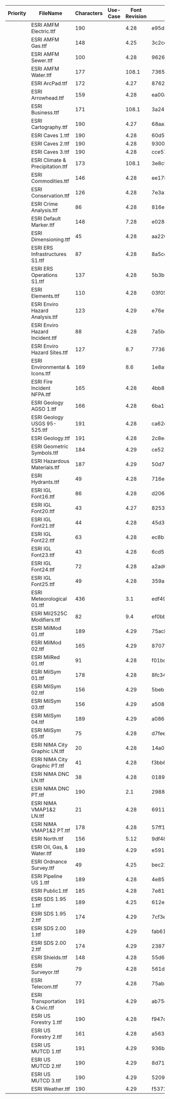 | Priority | FileName                         | Characters | Use-Case | Font Revision | SHA256                                                           |
| -------- | -------------------------------- | ---------- | -------- | ------------- | ---------------------------------------------------------------- |
|          | ESRI AMFM Electric.ttf           | 190        |          | 4.28          | e95d696c6531b9b3c0807bdbfa5d8f7df00b5a2a7af5b13cf338d2c4875bfa9a |
|          | ESRI AMFM Gas.ttf                | 148        |          | 4.25          | 3c2ce422392b4aadc2673e5e8e29b4cf33a28c74749f75ecdf180faaa1095779 |
|          | ESRI AMFM Sewer.ttf              | 100        |          | 4.28          | 9626adc1b9b1e39d561b0e8a00239fc1ac7220c50e073ea31156496b1b282651 |
|          | ESRI AMFM Water.ttf              | 177        |          | 108.1         | 73650d4d9060ebb68db9001a4695a21f1b49e73812390c3a19531d7a4efbbf77 |
|          | ESRI ArcPad.ttf                  | 172        |          | 4.27          | 876267a5d8395ab96c721949712879d8b215b32ca520985225a039752c4877f1 |
|          | ESRI Arrowhead.ttf               | 159        |          | 4.28          | ea00a3567afa9ab81fce4860b8f75eabe3c4c11854dfd12cb8868a20d366b104 |
|          | ESRI Business.ttf                | 171        |          | 108.1         | 3a244302f32920898b39854f18ba7fecfb6137fcc6fdb63c45c46c441befd0ce |
|          | ESRI Cartography.ttf             | 190        |          | 4.27          | 68aa3f610ff7e94301c520803195394efd481b830c523b7a8d795d48612a20e3 |
|          | ESRI Caves 1.ttf                 | 190        |          | 4.28          | 60d502683dac245f74b7d8030b75e762b66954d0a926292e3fb42a5b144d5e86 |
|          | ESRI Caves 2.ttf                 | 190        |          | 4.28          | 930044b41e87e5dc1b67fbb620ab07b4b7eebd701a4eba73b49ee8551f7bcc9f |
|          | ESRI Caves 3.ttf                 | 190        |          | 4.28          | cce5733feb19667b79bfb8c8ca6ee228c2d3c2272f312b24a2230c4aa301a7f5 |
|          | ESRI Climate & Precipitation.ttf | 173        |          | 108.1         | 3e8c9d53793f702108d9e3e26be02ed6de0723166a8b38352feb0d6083b5c84a |
|          | ESRI Commodities.ttf             | 146        |          | 4.28          | ee17bd2cc3da3aa1031084fb61ab39e6bb35f86ee1f24a25373db2a2823a123b |
|          | ESRI Conservation.ttf            | 126        |          | 4.28          | 7e3a2cabd1b3de7d5a3fbfbb975e5c9afac1ea9a2fdff047e22f54badff9782e |
|          | ESRI Crime Analysis.ttf          | 86         |          | 4.28          | 816e841c8c02a852ecc481afca0cdc7f617f8f2602e43d811887ec210241ae02 |
|          | ESRI Default Marker.ttf          | 148        |          | 7.28          | e028060b132b7ef377532b43898517f7b4da910c981466de529308867c21624c |
|          | ESRI Dimensioning.ttf            | 45         |          | 4.28          | aa22079d8c58adca753b522eacb13a24bde5066ffb3fcda617382aa174c3837c |
|          | ESRI ERS Infrastructures S1.ttf  | 87         |          | 4.28          | 8a5ce3a2f63650caa78811468a3b218c9e453c5b81d3d7cbe81f5bbdf3dfbbee |
|          | ESRI ERS Operations S1.ttf       | 137        |          | 4.28          | 5b3b5ce42c076c9f497edf9250da110cd188f72d6f03ff9d3aaf5e0f867eb061 |
|          | ESRI Elements.ttf                | 110        |          | 4.28          | 03f05715e895cc37317c425c10ff3b690734b8a591d22072cd29aca59fe89fb7 |
|          | ESRI Enviro Hazard Analysis.ttf  | 123        |          | 4.29          | e76e7b98ae4e9f8995f43b18fbef4570bef92a90cab38186a4416a4e74b76754 |
|          | ESRI Enviro Hazard Incident.ttf  | 88         |          | 4.28          | 7a5bd2195e02d6ddd9f5cdb3738aa9752dbacd8ec050ab721e01aa64ec8b9d0d |
|          | ESRI Enviro Hazard Sites.ttf     | 127        |          | 8.7           | 7736790571c32cadc01ead562a696bac2dadbcd23d0da50775b2db247b12661d |
|          | ESRI Environmental & Icons.ttf   | 169        |          | 8.6           | 1e8a5c005f47cc061af7d2bc3142b6f26ff82935bce94bc508459afe6143c68e |
|          | ESRI Fire Incident NFPA.ttf      | 165        |          | 4.28          | 4bb88664a64defb382b7e3733c2d22466a597e2da8dd78a55a6c3d5d1f8f0192 |
|          | ESRI Geology AGSO 1.ttf          | 166        |          | 4.28          | 6ba19e45143704cf7d34338338321debb3316d0957bfa6463cb2e0399958eb00 |
|          | ESRI Geology USGS 95-525.ttf     | 191        |          | 4.28          | ca62c227f3a351279dc952d2e569d9d43744a468ac2a13d20f911c0b6e126b2d |
|          | ESRI Geology.ttf                 | 191        |          | 4.28          | 2c8e42201ef7f70bf9f644c70851afd3006cba6e6874a52db687645644dc210c |
|          | ESRI Geometric Symbols.ttf       | 184        |          | 4.29          | ce521da104016cf74ee09dfc07570909a1bac15c3ca0192495c71fd38d805f73 |
|          | ESRI Hazardous Materials.ttf     | 187        |          | 4.29          | 50d77ea163c9c58dc942530c48bb354e1109c14179668a91fe5552ca181827a5 |
|          | ESRI Hydrants.ttf                | 49         |          | 4.28          | 716e4749df41607453f6c9625e3de1ad8c4ce9451496ed5980d7aee46991d75e |
|          | ESRI IGL Font16.ttf              | 86         |          | 4.28          | d206a31ab39d7f17771addb1fc22c263dc59700a5942cb461ce4c1146f81fbc7 |
|          | ESRI IGL Font20.ttf              | 43         |          | 4.27          | 8253742c566e862ae3f9c59ac2c036dc8b3151e979f141560b33b5352177f0af |
|          | ESRI IGL Font21.ttf              | 44         |          | 4.28          | 45d34daaa1a2bb5ec13f0ba8a3ad164408d1cfccb130a03b7f895311f9f576cc |
|          | ESRI IGL Font22.ttf              | 63         |          | 4.28          | ec8b1167b80441d19f2bd602668bdb512ec321f1f6531fb8a06789f9f2ddf36c |
|          | ESRI IGL Font23.ttf              | 43         |          | 4.28          | 6cd522c511592348607ee471569fbacae2ec431368356b91531b4ae3e42b393f |
|          | ESRI IGL Font24.ttf              | 72         |          | 4.28          | a2ad6a48e6ac9a8b1dee206a0ee67fbe2e37cad4c71fa6460699d0b92a04e828 |
|          | ESRI IGL Font25.ttf              | 49         |          | 4.28          | 359ac84547cc61b51e69a0d8ea451403e0ad1f59832e942355ff01cf3d230631 |
|          | ESRI Meteorological 01.ttf       | 436        |          | 3.1           | edf49a81ddd0a6a37bff304f2679c085416d5b49d2c72ef115a0db390a1c40b8 |
|          | ESRI Mil2525C Modifiers.ttf      | 82         |          | 9.4           | ef0bbac6baceb6cac99dba491135bb837ebee6be188858c93a6b3c39424e5101 |
|          | ESRI MilMod 01.ttf               | 189        |          | 4.29          | 75acbeea97739bf6a9e159c9295ab46a768d63373220400b6e17a5b321396725 |
|          | ESRI MilMod 02.ttf               | 165        |          | 4.29          | 8707f0147727f63e3a59d671a5e922db2e5653556e183df68c211249c5b08c4c |
|          | ESRI MilRed 01.ttf               | 91         |          | 4.28          | f01bd4f58376b593be003cefb28beab7c1ff0aac5a78b93e690c6c19049d225d |
|          | ESRI MilSym 01.ttf               | 178        |          | 4.28          | 8fc34a87d1af3dc968e0d949099779c2f2a79a29c7e36cacdd736677aedb4fb3 |
|          | ESRI MilSym 02.ttf               | 156        |          | 4.29          | 5beb199b9e0f323c7ac40691e6d428786c796cd15a4bdf4d17348983c3472708 |
|          | ESRI MilSym 03.ttf               | 156        |          | 4.29          | a508e277084dfadcd49a6e8955ada858641a90ce280a89ec4138ff3237118f9e |
|          | ESRI MilSym 04.ttf               | 189        |          | 4.29          | a086ebac439a88662a9406d1a21da09d1e8c6b857d46e545da942a8129f9b944 |
|          | ESRI MilSym 05.ttf               | 75         |          | 4.28          | d7fee668ec77576ddd835a26d591ed420e7c30e0363846cfca52e6327235732f |
|          | ESRI NIMA City Graphic LN.ttf    | 20         |          | 4.28          | 14a0a52030ba6d1df18d40e8ad3edc96d1d36de1e6382b71e8de45c25e830ec3 |
|          | ESRI NIMA City Graphic PT.ttf    | 41         |          | 4.28          | f3bb6af30d0bdec4da719529ea99d94ef890c1758541f2716ccefdc58f14b403 |
|          | ESRI NIMA DNC LN.ttf             | 38         |          | 4.28          | 0189e5fd19477afb0263a6e67cdf8e45302590b89a6ba55183b19f0fd8feb7f2 |
|          | ESRI NIMA DNC PT.ttf             | 190        |          | 2.1           | 29886d0f67e9ac8d406535568b76a64c72dbcc436e2c14c4223d6f4e367b2838 |
|          | ESRI NIMA VMAP1&2 LN.ttf         | 21         |          | 4.28          | 6911e236c4a6135770a1318196f31e38ae30923e381aa8216bd7c76b6786f1ba |
|          | ESRI NIMA VMAP1&2 PT.ttf         | 178        |          | 4.28          | 57ff1cadb772b2d846ce39caa0708c20e1217a20c798ca32e5e5f790814000e1 |
|          | ESRI North.ttf                   | 156        |          | 5.12          | 9df48121334dc1377e05928f71d2eb8e96e33d9b405bd0286d139721c5261398 |
|          | ESRI Oil, Gas, & Water.ttf       | 189        |          | 4.29          | e591233eb282af97e2b5e68cb39ce0399e4102cb6a109cccde82b722a1b16ae5 |
|          | ESRI Ordnance Survey.ttf         | 49         |          | 4.25          | bec22b41db694be07d412bc195fbe364a6766b7dff047ccd4213488de6731f9f |
|          | ESRI Pipeline US 1.ttf           | 189        |          | 4.28          | 4e858e07fa8540acffd4c83d85dfa1e9b0b7c3ae30e5736f4fbc6e24e01d20b5 |
|          | ESRI Public1.ttf                 | 185        |          | 4.28          | 7e81f92648b4e12ea2b9c4f5f82126c15de4fa29861b429fdcbb77e639bb94b1 |
|          | ESRI SDS 1.95 1.ttf              | 189        |          | 4.25          | 612e904e4936c6af5485f64ac92f39d881f2eb3cb9f584108af6098bdca1f054 |
|          | ESRI SDS 1.95 2.ttf              | 174        |          | 4.29          | 7cf3ebe079c0d11f4f5081e87a6a0aa5c92707b03ce39a08d25807dc99f8a5da |
|          | ESRI SDS 2.00 1.ttf              | 189        |          | 4.29          | fab61884c364ac9c9a97d7285cf15a6aa324e5b7d6a99e521a58c094172b32c9 |
|          | ESRI SDS 2.00 2.ttf              | 174        |          | 4.29          | 23874e00582886e5d8b61eca963157dddfa769bf75e8e217e92d20bd03c606ac |
|          | ESRI Shields.ttf                 | 148        |          | 4.28          | 55d6688529c222161575465617553819fe9c817fc3cfe63331aa643e96b61706 |
|          | ESRI Surveyor.ttf                | 79         |          | 4.28          | 561d7e0acf941f5a3268850df18d41cc28e00c9be0b03ca5e6118ee98444a086 |
|          | ESRI Telecom.ttf                 | 77         |          | 4.28          | 75ab4db12cc0127c856be023ab51b5c7158aa00bd924e95ac4bf2e62cf966560 |
|          | ESRI Transportation & Civic.ttf  | 191        |          | 4.29          | ab75c357054d82a00abf73f2a786927c8eb1cd24328e6f2c1c9d7f759508c46d |
|          | ESRI US Forestry 1.ttf           | 190        |          | 4.28          | f947d33842bfc063c8b51a45230a48c74a058028aa685f584d6fe5ecc8d44560 |
|          | ESRI US Forestry 2.ttf           | 161        |          | 4.28          | a563ec857777202ce36dbb22faf8c56d3036754678de79bb4ccb409fbbdb4d43 |
|          | ESRI US MUTCD 1.ttf              | 191        |          | 4.29          | 936b9586513e985bdc97532706a4380ea9c9aaea3c15786ade85dfbc06f0edf4 |
|          | ESRI US MUTCD 2.ttf              | 190        |          | 4.29          | 8d71e80e0862bb0a30c6c8ba831715c0f9a136b823335c5279f8140e4757c10d |
|          | ESRI US MUTCD 3.ttf              | 190        |          | 4.29          | 5209d8fdef118f4f5678fc95f4116f8fc2774c82a3584f37782f37eca57e1e8f |
|          | ESRI Weather.ttf                 | 190        |          | 4.29          | f537161dd6128e38d2156a3401c4346e8f47dd22aee9b621fbf6ac783faed80d |
